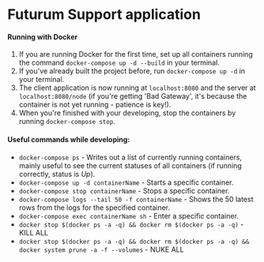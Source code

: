 # Futurum Support application


#### Running with Docker

1. If you are running Docker for the first time, set up all containers running the command `docker-compose up -d --build` in your terminal.
2. If you've already built the project before, run `docker-compose up -d` in your terminal.
3. The client application is now running at `localhost:8080` and the server at `localhost:8080/node` (if you're getting 'Bad Gateway', it's because the container is not yet running - patience is key!).
4. When you're finished with your developing, stop the containers by running `docker-compose stop`.


#### Useful commands while developing:

* `docker-compose ps` - Writes out a list of currently running containers, mainly useful to see the current statuses of all containers (if running correctly, status is _Up_).
* `docker-compose up -d containerName` - Starts a specific container.
* `docker-compose stop containerName` - Stops a specific container.
* `docker-compose logs --tail 50 -f containerName` - Shows the 50 latest rows from the logs for the specified container.
* `docker-compose exec containerName sh` - Enter a specific container.
* `docker stop $(docker ps -a -q) && docker rm $(docker ps -a -q)` - KILL ALL
* `docker stop $(docker ps -a -q) && docker rm $(docker ps -a -q) && docker system prune -a -f --volumes` - NUKE ALL
